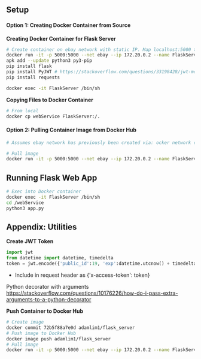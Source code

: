 ## Setup
#### Option 1: Creating Docker Container from Source
**Creating Docker Container for Flask Server**
```bash
# Create container on ebay network with static IP. Map localhost:5000 to container port 5000
docker run -it -p 5000:5000 --net ebay --ip 172.20.0.2 --name FlaskServer alpine
apk add --update python3 py3-pip
pip install flask
pip install PyJWT # https://stackoverflow.com/questions/33198428/jwt-module-object-has-no-attribute-encode
pip install requests

docker exec -it FlaskServer /bin/sh
```
**Copying Files to Docker Container**
```bash
# From local
docker cp webService FlaskServer:/.
```
#### Option 2: Pulling Container Image from Docker Hub
```bash
# Assumes ebay network has previously been created via: ocker network create --subnet=172.20.0.0/16 ebay

# Pull image
docker run -it -p 5000:5000 --net ebay --ip 172.20.0.2 --name FlaskServer adamlim1/flask_server:latest
```

## Running Flask Web App
```bash
# Exec into Docker container
docker exec -it FlaskServer /bin/sh
cd /webService
python3 app.py
```

## Appendix: Utilities

**Create JWT Token**
```python
import jwt
from datetime import datetime, timedelta
token = jwt.encode({'public_id':19, 'exp':datetime.utcnow() + timedelta(minutes=30)}, 'your secret key')
```
- Include in request header as {'x-access-token': token}

Python decorator with arguments
https://stackoverflow.com/questions/10176226/how-do-i-pass-extra-arguments-to-a-python-decorator


**Push Container to Docker Hub**
```bash
# Create image
docker commit 72b5f88a7e0d adamlim1/flask_server
# Push image to Docker Hub
docker image push adamlim1/flask_server
# Pull image
docker run -it -p 5000:5000 --net ebay --ip 172.20.0.2 --name FlaskServer adamlim1/flask_server:latest
```